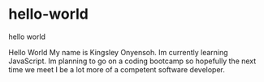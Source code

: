# hello-world
hello world

Hello World My name is Kingsley Onyensoh. Im currently learning JavaScript. Im planning to go on a coding bootcamp so hopefully the next time we meet I be a lot more of a competent software developer.

